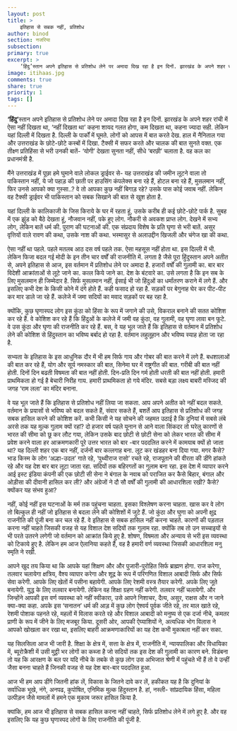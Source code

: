 ```yaml
---
layout: post
title: >
    इतिहास से सबक नहीं, प्रतिशोध
author: binod
section: नजरिया
subsection:
primary: true
excerpt: >
    ‘हिंदु’स्तान अपने इतिहास से प्रतिशोध लेने पर अमादा दिख रहा है इन दिनों. झारखंड के अपने शहर रांची में ऐसा नहीं दिखता था, ‘नहीं दिखता था’ कहना शायद गलत होगा, कम दिखता था, कहना ज्यादा सही. लेकिन यहां दिल्ली में दिखता है. दिल्ली के पार्कों में घूमते. लोगों को आपस में बात करते देख. हाल में नैनिताल गया और उत्तराखंड के छोटे-छोटे कस्बों में दिखा. टैक्सी में सफर करते और चालक की बात सुनते वक्त. एक तीक्ष्ण प्रतिहिंसा से भरी उनकी बातें- ‘योगी’ देखता सुनता नहीं, सीधे ‘बरछी’ चलाता है. वह कल का प्रधानमंत्री है.
image: itihaas.jpg
comments: true
share: true
priority: 1
tags: []
---
```


<strong>‘हिंदु’</strong>स्तान अपने इतिहास से प्रतिशोध लेने पर अमादा दिख रहा है इन दिनों. झारखंड के अपने शहर रांची में ऐसा नहीं दिखता था, ‘नहीं दिखता था’ कहना शायद गलत होगा, कम दिखता था, कहना ज्यादा सही. लेकिन यहां दिल्ली में दिखता है. दिल्ली के पार्कों में घूमते. लोगों को आपस में बात करते देख. हाल में नैनिताल गया और उत्तराखंड के छोटे-छोटे कस्बों में दिखा. टैक्सी में सफर करते और चालक की बात सुनते वक्त. एक तीक्ष्ण प्रतिहिंसा से भरी उनकी बातें- ‘योगी’ देखता सुनता नहीं, सीधे ‘बरछी’ चलाता है. वह कल का प्रधानमंत्री है.

मैंने उत्तराखंड में पूछा हमे घुमाने वाले लोकल ड्राईवर से- यह उत्तराखंड की जमीन लूटने वाला तो पाकिस्तान नहीं, ये जो पहाड़ की छाती पर हाउसिंग कंपलेक्स बना रहे हैं, होटल बना रहे हैं, मुसलमान नहीं, फिर उनसे आपको क्या गुस्सा..? वे तो आपका कुछ नहीं बिगाड़ रहे? उसके पास कोई जवाब नहीं. लेकिन वह टैक्सी ड्राईवर भी पाकिस्तान को सबक सिखाने की बात से खुश होता है.

यहां दिल्ली के कालिकाजी के जिस किराये के घर में रहता हूं, उसके करीब ही कई छोटे-छोटे पार्क है. सुबह में एक झुंड को बैठे देखता हूं, नौजवान नहीं, पके हुए लोग. नौकरी से अवकश प्राप्त लोग. देखने में सभ्य लोग, लेकिन बातें धर्म की. पुराण की घटनाओं की. एक संप्रदाय विशेष के प्रति घृणा से भरी बातें. असुर वृत्तियों वाले रावण की कथा, उसके नाश की कथा. भस्मासुर से अलाउद्दीन खिजली और चंगेज खा की कथा.

ऐसा नहीं था पहले. पहले मतलब आठ दस वर्ष पहले तक. ऐसा महसूस नहीं होता था. इस दिल्ली में भी. लेकिन फिजा बदल गई मोदी के इन तीन चार वर्षों की राजनीति में. लगता है जैसे पूरा हिुंदुस्तान अपने अतीत से, अपने इतिहास से आज, इस वर्तमान में प्रतिशोध लेने पर अमादा है. हजारों वर्षों की गुलामी का. बार बार विदेशी आक्रांताओं से लूटे जाने का. कत्ल किये जाने का. देश के बंटवारे का. उसे लगता है कि इन सब के लिए मुसलमान ही जिम्मेदार है. सिर्फ मुसलमान नहीं, ईसाई भी जो हिंदुओं का धर्मांतरण कराने में लगे हैं. और इसलिए कभी देश के किसी कोने में दंगे होते हैं. कही फसाद हो रहा है. सड़कों पर बेगुनाह घेर कर पीट-पीट कर मार डाले जा रहे हैं. कलेजे में जमा सदियों का मवाद सड़कों पर बह रहा है.

क्योंकि, कुछ घृणास्पद लोग इस कुंठा को हिंसा के रूप में जगाने की उसे, विकराल बनाने की सतत कोशिश कर रहे हैं. वे कोशिश कर रहे हैं कि हिंदुओं के कलेजे में जमी वह कुंठा, वह गुलामी, वह घृणा लावा बन फूटे. वे उस कुंठा और घृणा की राजनीति कर रहे हैं. बस, वे यह भूल जाते हैं कि इतिहास से वर्तमान में प्रतिशोध लेने की कोशिश से हिंदुस्तान का भविष्य बर्बाद हो रहा है. वर्तमान लहुलूहान और भविष्य स्याह होता जा रहा है.

सभ्यता के इतिहास के इस आधुनिक दौर में भी हम सिर्फ गाय और गोबर की बात करने में लगे हैं. बधशालाओं की बात कर रहे हैं, योग और सूर्य नमस्कार की बात, सिनेमा घर में राष्ट्रगीत की बात. गरीबी की बात नहीं होती. दिनों दिन बढती विषमता की बात नहीं होती. दिन-प्रति दिन गर्म होती धरती की बात नहीं होती. हमारी प्राथमिकता हो गई है बेचारी निरीह गाय. हमारी प्राथमिकता हो गये मंदिर. सबसे बड़ा लक्ष्य बाबरी मस्जिद की जगह ‘राम लला’ का मंदिर बनाना.

वे यह भूल जाते हैं कि इतिहास से प्रतिशोध नहीं लिया जा सकता. आप अपने अतीत को नहीं बदल सकते. वर्तमान के प्रयासों से भविष्य को बदल सकते हैं, संवार सकते हैं, बशर्ते आप इतिहास से प्रतिशोध की जगह सबक हासिल करने की कोशिश करें. कभी किसी ने यह सोचने की जहमत उठाई है कि दुनियां में सबसे लंबे अरसे तक यह मुल्क गुलाम क्यों रहां? दो हजार वर्ष पहले यूनान से आने वाला सिंकदर तो घरेलु कारणों से भारत की सीमा को छू कर लौट गया, लेकिन उसके बाद छोटी से छोटी सेना को लेकर भारत की सीमा में प्रवेश करने वाला हर आक्रमणकारी पूरे उत्तर भारत को बार -बार पददलित करने में कामयाब क्यों हो जाता था? यह दिल्ली शहर एक बार नहीं, दर्जनों बार कत्लगाह बना. लूट कर खंडहर बना दिया गया. मगर कैसे? भाड किस्म के लोग ‘अल्हा-उदल’ गाते रहे, ‘पुथ्वीराज रासो’ रचते रहे, राजपूताने की वीरता की डींगे हांकते रहे और यह देश बार बार लूटा जाता रहा. सदियों तक बहिरगतों का गुलाम बना रहा. इस देश में व्यापार करने आई इस्ट इंडिया कंपनी की एक छोटी सी सेना ने बंगाल के नवाब को पराजित कर कैसे बिहार, बंगाल और ओड़ीसा की दीवानी हासिल कर ली? और अंग्रेजों ने दौ सौ वर्षों की गुलामी की आधारशिला रखी? कैसे? क्योंकर यह संभव हुआ?

नहीं, कोई नहीं इस घटनाओं के मर्म तक पहुंचना चाहता. इसका विश्लेषण करना चाहता. खास कर वे लोग तो बिल्कुल ही नहीं जो इतिहास से बदला लेने की कोशिशों में जुटे हैं. जो कुंठा और घुणा को अपनी क्षुद्र राजनीति की पूंजी बना कर चल रहे हैं. वे इतिहास से सबक हासिल नहीं करना चाहते. कारणों की पड़ताल करना नहीं चाहते जिसकी वजह से यह विशाल देश सदियों तक गुलाम रहा. क्योंकि तब तो उन सच्चाइयों से भी परते उतरने लगेगी जो वर्तमान को आक्रांत किये हुए है. शोषण, विषमता और अन्याय से भरी इस व्यवस्था को टिकाये हुए है. लेकिन हम आज ऐलानिया कहते हैं, वह है हमारी वर्ण व्यवस्था जिसकी आधारशिला मनु स्मृति ने रखी.

आपने खुद तय किया था कि आपके यहां शिक्षण और और पुजारी-पुरोहित सिर्फ ब्राह्मण होगा. राज करेगा, तलवार चलायेगा क्षत्रिय, वैश्य व्यापार करेगा और शूद्र के रूप में परिगणित विशाल आबादी सिर्फ और सिर्फ सेवा करेगी. आपके लिए खेतों में पसीना बहायेगी. आपके लिए रेशमी वस्त्र तैयार करेगी. अपके लिए जूते बनायेगी. युद्ध के लिए तलवार बनायेगी. लेकिन वह शिक्षा ग्रहण नहीं करेगी. तलवार नहीं चलायेगी. और जिन्होंने आपकी इस वर्ण व्यवस्था को नहीं स्वीकारा, उसे आपने निशाचर, दैत्य, असुर, राक्षस और न जाने क्या-क्या कहा. अपके इस ‘सनातन’ धर्म की आड़ में कुछ लोग ऐश्वर्य पूर्वक जीते रहे, तर माल खाते रहे, रेशमी पोशाक पहनते रहे, महलों में विलास करते रहे और विशाल आबादी को मनुष्य से एक दर्जा नीचे, कमतर प्राणी के रूप में जीने के लिए मजबूर किया. दूसरी ओर, आपकी ऐय्याशियों ने, अत्यधिक भोग विलास ने आपको खोखला कर रखा था, इसलिए बाहरी आक्रमणाकारियों का यह देश कभी मुकाबला नहीं कर सका.

यह सिलसिला आज भी जारी है. शिक्षा के क्षेत्र में, सत्ता के क्षेत्र में, राजनीति में, न्यायपालिका और विधायिका में, ब्यूरोक्रैशी में उसी मुट्ठी भर लोगों का कब्जा है जो सदियों तक इस देश की गुलामी का कारण बने. विडंबना तो यह कि आरक्षण के बल पर यदि नीचे के तबके से कुछ लोग उस अभिजात श्रेणी में पहुंचते भी हैं तो वे उन्हीं जैसा बनना चाहते हैं जिनकी वजह से यह देश बार-बार पददलित हुआ.

आज भी हम आप डींगे जितनी हांक लें, विकास के जितने दावे कर लें, हकीकत यह है कि दुनियां के सर्वाधिक भूखे, नंगे, अनपढ, कुपोषित, एनिमिक मुल्क हिंदुस्तान है. हां, नस्ली- सांप्रदायिक हिंसा, महिला उत्पीड़न जैसे मामलों में हमने एक मुकाम जरूर हासिल किया है.

क्यांकि, हम आज भी इतिहास से सबक हासिल करना नहीं चाहते, सिर्फ प्रतिशोध लेने में लगे हुए है. और वह इसलिए कि यह कुछ घृणास्पद लोगों के लिए राजनीति की पूंजी है.